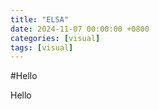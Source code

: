 ```yaml
---
title: "ELSA"
date: 2024-11-07 00:00:00 +0800
categories: [visual]
tags: [visual]
---
```


#Hello

Hello

